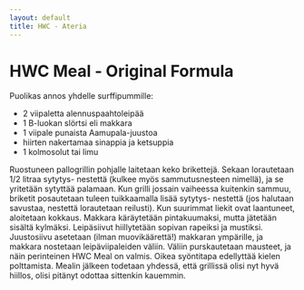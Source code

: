 ```yaml
---
layout: default
title: HWC - Ateria
---
```


HWC Meal - Original Formula
===========================

Puolikas annos yhdelle surffipummille:

* 2 viipaletta alennuspaahtoleipää
* 1 B-luokan slörtsi eli makkara
* 1 viipale punaista Aamupala-juustoa
* hiirten nakertamaa sinappia ja ketsuppia
* 1 kolmosolut tai limu

Ruostuneen pallogrillin pohjalle laitetaan keko brikettejä. Sekaan lorautetaan 1/2 litraa sytytys- nestettä (kulkee myös sammutusnesteen nimellä), ja se yritetään sytyttää palamaan. Kun grilli jossain vaiheessa kuitenkin sammuu, briketit posautetaan tuleen tuikkaamalla lisää sytytys- nestettä (jos halutaan savustaa, nestettä lorautetaan reilusti). Kun suurimmat liekit ovat laantuneet, aloitetaan kokkaus. Makkara käräytetään pintakuumaksi, mutta jätetään sisältä kylmäksi. Leipäsiivut hiillytetään sopivan rapeiksi ja mustiksi. Juustosiivu asetetaan (ilman muovikäärettä!) makkaran ympärille, ja makkara nostetaan leipäviipaleiden väliin. Väliin purskautetaan mausteet, ja näin perinteinen HWC Meal on valmis. Oikea syöntitapa edellyttää kielen polttamista. Mealin jälkeen todetaan yhdessä, että grillissä olisi nyt hyvä hiillos, olisi pitänyt odottaa sittenkin kauemmin.

